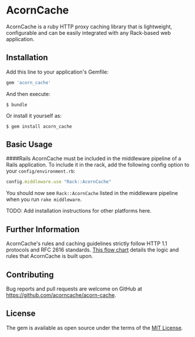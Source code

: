 # AcornCache

AcornCache is a ruby HTTP proxy caching library that is lightweight, configurable and can be easily integrated with any Rack-based web application.

## Installation

Add this line to your application's Gemfile:

```ruby
gem 'acorn_cache'
```

And then execute:

    $ bundle

Or install it yourself as:

    $ gem install acorn_cache

## Basic Usage

####Rails
AcornCache must be included in the middleware pipeline of a Rails application.  To include it in the rack, add the following config option to your ```config/environment.rb```:

```ruby
config.middleware.use "Rack::AcornCache"
```

You should now see ```Rack::AcornCache``` listed in the middleware pipeline when you  run `rake middleware`.

TODO: Add installation instructions for other platforms here.

## Further Information

AcornCache's rules and caching guidelines strictly follow HTTP 1.1 protocols and RFC 2616 standards.  [This flow chart](http://imgur.com/o63TJAa) details the logic and rules that AcornCache is built upon.

## Contributing

Bug reports and pull requests are welcome on GitHub at https://github.com/acorncache/acorn-cache.


## License

The gem is available as open source under the terms of the [MIT License](http://opensource.org/licenses/MIT).
